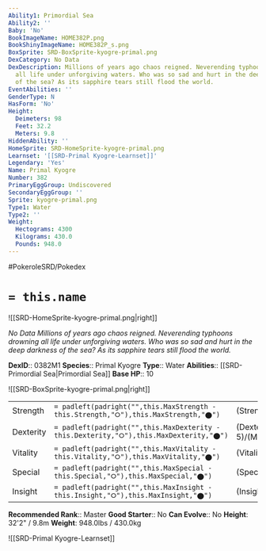 ```yaml
---
Ability1: Primordial Sea
Ability2: ''
Baby: 'No'
BookImageName: HOME382P.png
BookShinyImageName: HOME382P_s.png
BoxSprite: SRD-BoxSprite-kyogre-primal.png
DexCategory: No Data
DexDescription: Millions of years ago chaos reigned. Neverending typhoons drowning
  all life under unforgiving waters. Who was so sad and hurt in the deep darkness
  of the sea? As its sapphire tears still flood the world.
EventAbilities: ''
GenderType: N
HasForm: 'No'
Height:
  Deimeters: 98
  Feet: 32.2
  Meters: 9.8
HiddenAbility: ''
HomeSprite: SRD-HomeSprite-kyogre-primal.png
Learnset: '[[SRD-Primal Kyogre-Learnset]]'
Legendary: 'Yes'
Name: Primal Kyogre
Number: 382
PrimaryEggGroup: Undiscovered
SecondaryEggGroup: ''
Sprite: kyogre-primal.png
Type1: Water
Type2: ''
Weight:
  Hectograms: 4300
  Kilograms: 430.0
  Pounds: 948.0
---
```


#PokeroleSRD/Pokedex

# `= this.name`

![[SRD-HomeSprite-kyogre-primal.png|right]]

*No Data*
*Millions of years ago chaos reigned. Neverending typhoons drowning all life under unforgiving waters. Who was so sad and hurt in the deep darkness of the sea? As its sapphire tears still flood the world.*

**DexID**:: 0382M1
**Species**:: Primal Kyogre
**Type**:: Water
**Abilities**:: [[SRD-Primordial Sea|Primordial Sea]]
**Base HP**:: 10

![[SRD-BoxSprite-kyogre-primal.png|right]]

|           |                                                                                        |                                          |
| --------- | -------------------------------------------------------------------------------------- | ---------------------------------------- |
| Strength  | `= padleft(padright("",this.MaxStrength - this.Strength,"⭘"),this.MaxStrength,"⬤")`    | (Strength::8)/(MaxStrength::8)   |
| Dexterity | `= padleft(padright("",this.MaxDexterity - this.Dexterity,"⭘"),this.MaxDexterity,"⬤")` | (Dexterity:: 5)/(MaxDexterity::5) |
| Vitality  | `= padleft(padright("",this.MaxVitality - this.Vitality,"⭘"),this.MaxVitality,"⬤")`    | (Vitality::5)/(MaxVitality::5)   |
| Special   | `= padleft(padright("",this.MaxSpecial - this.Special,"⭘"),this.MaxSpecial,"⬤")`       | (Special::9)/(MaxSpecial::9)     |
| Insight   | `= padleft(padright("",this.MaxInsight - this.Insight,"⭘"),this.MaxInsight,"⬤")`       | (Insight::8)/(MaxInsight::8)     |

**Recommended Rank**:: Master
**Good Starter**:: No
**Can Evolve**:: No
**Height**: 32'2" / 9.8m
**Weight**: 948.0lbs / 430.0kg

![[SRD-Primal Kyogre-Learnset]]